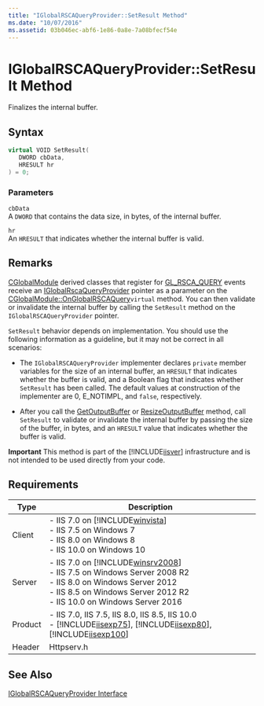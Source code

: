 ```yaml
---
title: "IGlobalRSCAQueryProvider::SetResult Method"
ms.date: "10/07/2016"
ms.assetid: 03b046ec-abf6-1e86-0a8e-7a08bfecf54e
---
```

# IGlobalRSCAQueryProvider::SetResult Method
Finalizes the internal buffer.  
  
## Syntax  
  
```cpp  
virtual VOID SetResult(  
   DWORD cbData,  
   HRESULT hr  
) = 0;  
```  
  
### Parameters  
 `cbData`  
 A `DWORD` that contains the data size, in bytes, of the internal buffer.  
  
 `hr`  
 An `HRESULT` that indicates whether the internal buffer is valid.  
  
## Remarks  
 [CGlobalModule](../../web-development-reference/native-code-api-reference/cglobalmodule-class.md) derived classes that register for [GL_RSCA_QUERY](../../web-development-reference/native-code-api-reference/request-processing-constants.md) events receive an [IGlobalRscaQueryProvider](../../web-development-reference/native-code-api-reference/iglobalrscaqueryprovider-interface.md) pointer as a parameter on the [CGlobalModule::OnGlobalRSCAQuery](../../web-development-reference/native-code-api-reference/cglobalmodule-onglobalrscaquery-method.md)`virtual` method. You can then validate or invalidate the internal buffer by calling the `SetResult` method on the `IGlobalRSCAQueryProvider` pointer.  
  
 `SetResult` behavior depends on implementation. You should use the following information as a guideline, but it may not be correct in all scenarios:  
  
-   The `IGlobalRSCAQueryProvider` implementer declares `private` member variables for the size of an internal buffer, an `HRESULT` that indicates whether the buffer is valid, and a Boolean flag that indicates whether `SetResult` has been called. The default values at construction of the implementer are 0, E_NOTIMPL, and `false`, respectively.  
  
-   After you call the [GetOutputBuffer](../../web-development-reference/native-code-api-reference/iglobalrscaqueryprovider-getoutputbuffer-method.md) or [ResizeOutputBuffer](../../web-development-reference/native-code-api-reference/iglobalrscaqueryprovider-resizeoutputbuffer-method.md) method, call `SetResult` to validate or invalidate the internal buffer by passing the size of the buffer, in bytes, and an `HRESULT` value that indicates whether the buffer is valid.  
  
 **Important** This method is part of the [!INCLUDE[iisver](../../wmi-provider/includes/iisver-md.md)] infrastructure and is not intended to be used directly from your code.  
  
## Requirements  
  
|Type|Description|  
|----------|-----------------|  
|Client|-   IIS 7.0 on [!INCLUDE[winvista](../../wmi-provider/includes/winvista-md.md)]<br />-   IIS 7.5 on Windows 7<br />-   IIS 8.0 on Windows 8<br />-   IIS 10.0 on Windows 10|  
|Server|-   IIS 7.0 on [!INCLUDE[winsrv2008](../../wmi-provider/includes/winsrv2008-md.md)]<br />-   IIS 7.5 on Windows Server 2008 R2<br />-   IIS 8.0 on Windows Server 2012<br />-   IIS 8.5 on Windows Server 2012 R2<br />-   IIS 10.0 on Windows Server 2016|  
|Product|-   IIS 7.0, IIS 7.5, IIS 8.0, IIS 8.5, IIS 10.0<br />-   [!INCLUDE[iisexp75](../../web-development-reference/native-code-api-reference/includes/iisexp75-md.md)], [!INCLUDE[iisexp80](../../web-development-reference/native-code-api-reference/includes/iisexp80-md.md)], [!INCLUDE[iisexp100](../../web-development-reference/native-code-api-reference/includes/iisexp100-md.md)]|  
|Header|Httpserv.h|  
  
## See Also  
 [IGlobalRSCAQueryProvider Interface](../../web-development-reference/native-code-api-reference/iglobalrscaqueryprovider-interface.md)